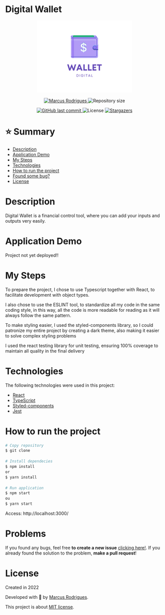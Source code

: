 # Digital Wallet
<p align="center">
   <img src="./src/assets/icons/logo-project.png" alt="Digital Wallet" width="300"/>
</p>

<p align="center">	
   <a href="https://www.linkedin.com/in/marcusrodriguesdev">
      <img alt="Marcus Rodrigues" src="https://img.shields.io/badge/-Marcus%20Rodrigues-7f5af0?style=flat&logo=Linkedin&logoColor=white" />
   </a>
  <img alt="Repository size" src="https://img.shields.io/github/repo-size/marcusrodriguesdev/digital-wallet?color=7f5af0">
</p>

<p align="center">	
  <a href="https://github.com/marcusrodriguesdev/digital-wallet/commits/main">
    <img alt="GitHub last commit" src="https://img.shields.io/github/last-commit/marcusrodriguesdev/digital-wallet?color=7f5af0">
  </a> 
  <img alt="License" src="https://img.shields.io/badge/license-MIT-7f5af0">
  <a href="https://github.com/marcusrodriguesdev/digital-wallet/stargazers">
    <img alt="Stargazers" src="https://img.shields.io/github/stars/marcusrodriguesdev/digital-wallet?color=7f5af0&logo=github">
  </a>
</p>


# ⭐ Summary

* [Description](#description)
* [Application Demo](#application-demo) 
* [My Steps](#my-steps)
* [Technologies](#technologies)
* [How to run the project](#how-to-run-the-project)
* [Found some bug?](#problems)
* [License](#license)

# Description
Digital Wallet is a financial control tool, where you can add your inputs and outputs very easily.

# Application Demo
Project not yet deployed!!

# My Steps
To prepare the project, I chose to use Typescript together with React, to facilitate development with object types.

I also chose to use the ESLINT tool, to standardize all my code in the same coding style, in this way, all the code is more readable for reading as it will always follow the same pattern.

To make styling easier, I used the styled-components library, so I could patronize my entire project by creating a dark theme, also making it easier to solve complex styling problems

I used the react testing library for unit testing, ensuring 100% coverage to maintain all quality in the final delivery

# Technologies
The following technologies were used in this project:
* [React](https://pt-br.reactjs.org/)
* [TypeScript](https://www.typescriptlang.org/)
* [Styled-components](https://styled-components.com/)
* [Jest](https://jestjs.io/pt-BR/)

# How to run the project
```bash
# Copy repository
$ git clone 

# Install dependecies
$ npm install
or
$ yarn install

# Run application
$ npm start
ou
$ yarn start
```

Access: http://localhost:3000/

# Problems

If you found any bugs, feel free **to create a new issue**  [clicking here!](https://github.com/marcusrodriguesdev/digital-wallet/issues). If you already found the solution to the problem, **make a pull request**!

# License

Created in 2022


Developed with 💜 by [Marcus Rodrigues](https://www.linkedin.com/in/marcusrodriguesdev).

This project is about [MIT license](./LICENSE).

